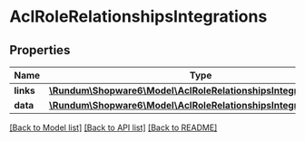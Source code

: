 # AclRoleRelationshipsIntegrations

## Properties
Name | Type | Description | Notes
------------ | ------------- | ------------- | -------------
**links** | [**\Rundum\Shopware6\Model\AclRoleRelationshipsIntegrationsLinks**](AclRoleRelationshipsIntegrationsLinks.md) |  | [optional] 
**data** | [**\Rundum\Shopware6\Model\AclRoleRelationshipsIntegrationsData[]**](AclRoleRelationshipsIntegrationsData.md) |  | [optional] 

[[Back to Model list]](../../README.md#documentation-for-models) [[Back to API list]](../../README.md#documentation-for-api-endpoints) [[Back to README]](../../README.md)

